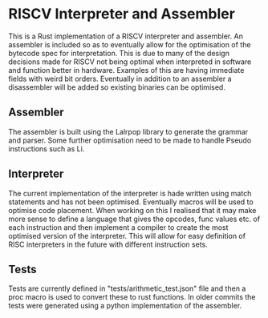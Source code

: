 # RISCV Interpreter and Assembler

This is a Rust implementation of a RISCV interpreter and assembler. An assembler is included so as to eventually allow for the optimisation of the bytecode spec for interpretation. This is due to many of the design decisions made for RISCV not being optimal when interpreted in software and function better in hardware. Examples of this are having immediate fields with weird bit orders. Eventually in addition to an assembler a disassembler will be added so existing binaries can be optimised.

## Assembler

The assembler is built using the Lalrpop library to generate the grammar and parser. Some further optimisation need to be made to handle Pseudo instructions such as Li.

## Interpreter

The current implementation of the interpreter is hade written using match statements and has not been optimised. Eventually macros will be used to optimise code placement. When working on this I realised that it may make more sense to define a language that gives the opcodes, func values etc. of each instruction and then implement a compiler to create the most optimised version of the interpreter. This will allow for easy definition of RISC interpreters in the future with different instruction sets.

## Tests

Tests are currently defined in "tests/arithmetic_test.json" file and then a proc macro is used to convert these to rust functions. In older commits the tests were generated using a python implementation of the assembler.
